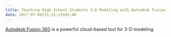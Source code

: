 ```yaml
---
title: Teaching High School Students 3-D Modeling with Autodesk Fusion 360.
date: 2017-07-09T21:21:13+01:00
---
```


[Autodesk Fusion 360](https://www.autodesk.com/products/fusion-360/overview) is a powerful cloud-based tool for 3-D modeling.  
